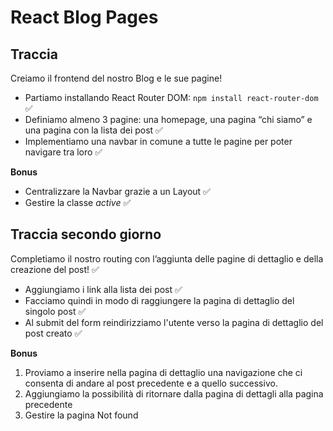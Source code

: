 # React Blog Pages
## Traccia
Creiamo il frontend del nostro Blog e le sue pagine!
- Partiamo installando React Router DOM: `npm install react-router-dom` ✅
- Definiamo almeno 3 pagine: una homepage, una pagina “chi siamo” e una pagina con la lista dei post ✅
- Implementiamo una navbar in comune a tutte le pagine per poter navigare tra loro ✅

**Bonus**
- Centralizzare la Navbar grazie a un Layout ✅
- Gestire la classe *active* ✅



## Traccia secondo giorno
Completiamo il nostro routing con l’aggiunta delle pagine di dettaglio e della creazione del post! ✅
- Aggiungiamo i link alla lista dei post ✅
- Facciamo quindi in modo di raggiungere la pagina di dettaglio del singolo post ✅
- Al submit del form reindirizziamo l'utente verso la pagina di dettaglio del post creato ✅

**Bonus**
1. Proviamo a inserire nella pagina di dettaglio una navigazione che ci consenta di andare al post precedente e a quello successivo.
2. Aggiungiamo la possibilità di ritornare dalla pagina di dettagli alla pagina precedente
3. Gestire la pagina Not found